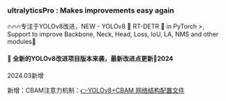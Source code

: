 ### ultralyticsPro : Makes improvements easy again
🔥🔥🔥专注于YOLOv8改进，NEW - YOLOv8 🚀 RT-DETR 🥇 in PyTorch >, Support to improve Backbone, Neck, Head, Loss, IoU, LA, NMS and other modules🚀

#### 🌟 全新的YOLOv8改进项目版本来袭，最新改进点更新🚀2024

2024.03新增

新增：CBAM注意力机制：[👉YOLOv8+CBAM 网络结构配置文件](./ultralytics/cfg/models/cfg2024/YOLOv8-Attention/YOLOv8-CBAM.yaml)
